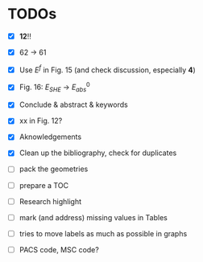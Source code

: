 # TODOs

- [x] **12**!!
- [x] 62 → 61
- [x] Use $E^f$ in Fig. 15 (and check discussion, especially **4**)
- [x] Fig. 16: $E_{SHE}$ → $E^0_{abs}$
- [x] Conclude & abstract & keywords
- [x] xx in Fig. 12?
- [x] Aknowledgements
- [x] Clean up the bibliography, check for duplicates

- [ ] pack the geometries
- [ ] prepare a TOC
- [ ] Research highlight
- [ ] mark (and address) missing values in Tables
- [ ] tries to move labels as much as possible in graphs
- [ ] PACS code, MSC code?
